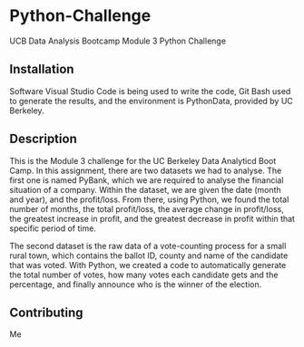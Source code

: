 # Python-Challenge
UCB Data Analysis Bootcamp Module 3 Python Challenge

## Installation

Software Visual Studio Code is being used to write the code, Git Bash used to generate the results, and the environment is PythonData, provided by UC Berkeley.


## Description

This is the Module 3 challenge for the UC Berkeley Data Analyticd Boot Camp. In this assignment, there are two datasets we had to analyse. The first one is named PyBank, which we are required to analyse the financial situation of a company. Within the dataset, we are given the date (month and year), and the profit/loss. From there, using Python, we found the total number of months, the total profit/loss, the average change in profit/loss, the greatest increase in profit, and the greatest decrease in profit within that specific period of time.

The second dataset is the raw data of a vote-counting process for a small rural town, which contains the ballot ID, county and name of the candidate that was voted. With Python, we created a code to automatically generate the total number of votes, how many votes each candidate gets and the percentage, and finally announce who is the winner of the election.

## Contributing

Me
